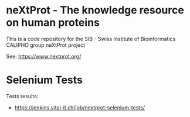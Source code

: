 # neXtProt - The knowledge resource on human proteins

This is a code repository for the SIB - Swiss Institute of Bioinformatics CALIPHO group neXtProt project

See: https://www.nextprot.org/

# Selenium Tests

Tests results:

* https://jenkins.vital-it.ch/job/nextprot-selenium-tests/
